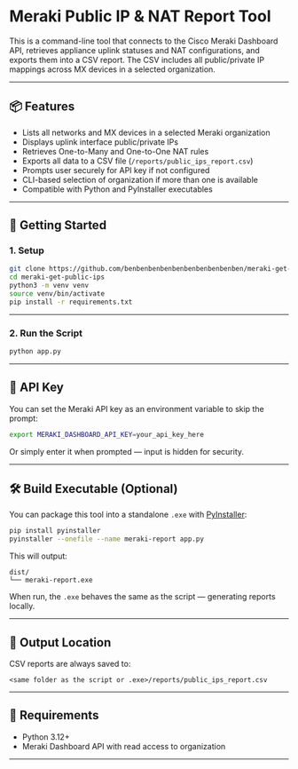 # Meraki Public IP & NAT Report Tool

This is a command-line tool that connects to the Cisco Meraki Dashboard API, retrieves appliance uplink statuses and NAT configurations, and exports them into a CSV report. The CSV includes all public/private IP mappings across MX devices in a selected organization.

---

## 📦 Features

- Lists all networks and MX devices in a selected Meraki organization
- Displays uplink interface public/private IPs
- Retrieves One-to-Many and One-to-One NAT rules
- Exports all data to a CSV file (`/reports/public_ips_report.csv`)
- Prompts user securely for API key if not configured
- CLI-based selection of organization if more than one is available
- Compatible with Python and PyInstaller executables

---

## 🚀 Getting Started

### 1. Setup

```bash
git clone https://github.com/benbenbenbenbenbenbenbenbenben/meraki-get-public-ips.git
cd meraki-get-public-ips
python3 -m venv venv
source venv/bin/activate
pip install -r requirements.txt
```

---

### 2. Run the Script

```bash
python app.py
```

---

## 🔐 API Key

You can set the Meraki API key as an environment variable to skip the prompt:

```bash
export MERAKI_DASHBOARD_API_KEY=your_api_key_here
```

Or simply enter it when prompted — input is hidden for security.

---

## 🛠️ Build Executable (Optional)

You can package this tool into a standalone `.exe` with [PyInstaller](https://pyinstaller.org/):

```bash
pip install pyinstaller
pyinstaller --onefile --name meraki-report app.py
```

This will output:

```
dist/
└── meraki-report.exe
```

When run, the `.exe` behaves the same as the script — generating reports locally.

---

## 📁 Output Location

CSV reports are always saved to:

```
<same folder as the script or .exe>/reports/public_ips_report.csv
```

---

## 📌 Requirements

- Python 3.12+
- Meraki Dashboard API with read access to organization

---
